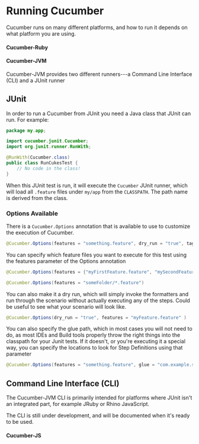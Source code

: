 # Running Cucumber

Cucumber runs on many different platforms, and how to run it depends on what platform you are using.

<TABS>

#### Cucumber-Ruby

#### Cucumber-JVM

Cucumber-JVM provides two different runners---a Command Line Interface (CLI) and a JUnit runner

## JUnit

In order to run a Cucumber from JUnit you need a Java class that JUnit can run. For example:

```java
package my.app;

import cucumber.junit.Cucumber;
import org.junit.runner.RunWith;

@RunWith(Cucumber.class)
public class RunCukesTest {
    // No code in the class!
}
```

When this JUnit test is run, it will execute the `Cucumber` JUnit runner, which will load all `.feature` files under `my/app` from the `CLASSPATH`. The path name is derived from the class.

### Options Available

There is a `Cucumber.Options` annotation that is available to use to customize the execution of Cucumber.

```java
@Cucumber.Options(features = "something.feature", dry_run = "true", tags= {"@oneTag", "@twoTag"}, glue = "gluePath")
```

You can specify which feature files you want to execute for this test using the features parameter of the Options annotation

```java
@Cucumber.Options(features = {"myFirstFeature.feature", "mySecondFeature.feature"})

@Cucumber.Options(features = "someFolder/*.feature")
```

You can also make it a dry run, which will simply invoke the formatters and run through the scenario without actually executing any of the steps.
Could be useful to see what your scenario will look like.

```java
@Cucumber.Options(dry_run = "true", features = "myFeature.feature" )
```

You can also specify the glue path, which in most cases you will not need to do, as most IDEs and Build tools properly throw the right things into
the classpath for your Junit tests. If it doesn't, or you're executing it a special way, you can specify the locations to look for Step Definitions using
that parameter

```java
@Cucumber.Options(features = "something.feature", glue = "com.example.stepdefs")
```

## Command Line Interface (CLI)

The Cucumber-JVM CLI is primarily intended for platforms where JUnit isn't an integrated part, for example JRuby or Rhino JavaScript.

The CLI is still under development, and will be documented when it's ready to be used.

#### Cucumber-JS
